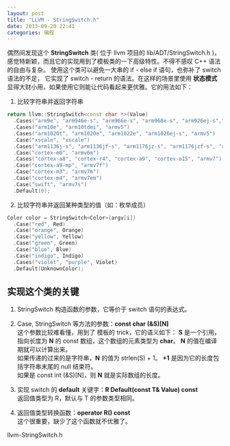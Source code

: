 ```yaml
---
layout: post
title: "LLVM - StringSwitch.h"
date: 2013-09-20 22:41
categories: 编程
---
```


偶然间发现这个 **StringSwitch** 类( 位于 llvm 项目的 lib/ADT/StringSwitch.h )，
感觉特新颖，而且它的实现用到了模板类的一下高级特性。不得不感叹 C++ 语法的自由与复杂。
使用这个类可以避免一大串的 if - else if 语句，也弥补了 switch 语法的不足，
它实现了 switch - return 的语法。在这样的场景里使用
**状态模式** 显得大财小用，如果使用它则能让代码看起来更优雅。它的用法如下：

1. 比较字符串并返回字符串
```cpp
return llvm::StringSwitch<const char *>(Value)
  .Cases("arm9e", "arm946e-s", "arm966e-s", "arm968e-s", "arm926ej-s","armv5")
  .Cases("arm10e", "arm10tdmi", "armv5")
  .Cases("arm1020t", "arm1020e", "arm1022e", "arm1026ej-s", "armv5")
  .Case("xscale", "xscale")
  .Cases("arm1136j-s", "arm1136jf-s", "arm1176jz-s", "arm1176jzf-s", "armv6")
  .Case("cortex-m0", "armv6m")
  .Cases("cortex-a8", "cortex-r4", "cortex-a9", "cortex-a15", "armv7")
  .Case("cortex-a9-mp", "armv7f")
  .Case("cortex-m3", "armv7m")
  .Case("cortex-m4", "armv7em")
  .Case("swift", "armv7s")
  .Default(0);
```

2. 比较字符串并返回某种类型的值（如：枚举成员）
```cpp
Color color = StringSwitch<Color>(argv[i])
  .Case("red", Red)
  .Case("orange", Orange)
  .Case("yellow", Yellow)
  .Case("green", Green)
  .Case("blue", Blue)
  .Case("indigo", Indigo)
  .Cases("violet", "purple", Violet)
  .Default(UnknownColor);
```


## 实现这个类的关键 ##

1. StringSwitch 构造函数的参数，它等价于 switch 语句的表达式。

1. Case, StringSwitch 等方法的参数：**const char (&S)[N]**   
   这个参数比较难看懂，用到了 模板的 trick，它的语义如下：
   **S** 是一个引用，指向长度为 **N** 的 const 数组，这个数组的元素类型为 **char**。
   **N** 的值在编译期就可以计算出来。    
   如果传递的过来的是字符串，**N** 的值为 strlen(S) + 1。
   **+1** 是因为它的长度包括字符串末尾的 null 结束符。     
   如果是 const int (&S)[N]，则 **N** 就是实际数组的长度。

2. 实现 switch 的 **default** 关键字：**R Default(const T& Value) const**    
   返回值类型为 R，默认与 T 的参数类型相同。

3. 返回值类型转换函数：**operator R() const**     
   这个很重要，缺少了这个函数就不优雅了。


llvm-StringSwitch.h

